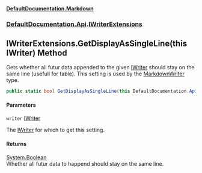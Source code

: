 #### [DefaultDocumentation\.Markdown](../../../index.md 'index')
### [DefaultDocumentation\.Api](../../../index.md#DefaultDocumentation.Api 'DefaultDocumentation\.Api').[IWriterExtensions](index.md 'DefaultDocumentation\.Api\.IWriterExtensions')

## IWriterExtensions\.GetDisplayAsSingleLine\(this IWriter\) Method

Gets whether all futur data appended to the given [IWriter](https://github.com/Doraku/DefaultDocumentation/blob/master/documentation/api/DefaultDocumentation/Api/IWriter/index.md 'DefaultDocumentation\.Api\.IWriter') should stay on the same line \(usefull for table\)\.
This setting is used by the [MarkdownWriter](../../Markdown/Writers/MarkdownWriter/index.md 'DefaultDocumentation\.Markdown\.Writers\.MarkdownWriter') type\.

```csharp
public static bool GetDisplayAsSingleLine(this DefaultDocumentation.Api.IWriter writer);
```
#### Parameters

<a name='DefaultDocumentation.Api.IWriterExtensions.GetDisplayAsSingleLine(thisDefaultDocumentation.Api.IWriter).writer'></a>

`writer` [IWriter](https://github.com/Doraku/DefaultDocumentation/blob/master/documentation/api/DefaultDocumentation/Api/IWriter/index.md 'DefaultDocumentation\.Api\.IWriter')

The [IWriter](https://github.com/Doraku/DefaultDocumentation/blob/master/documentation/api/DefaultDocumentation/Api/IWriter/index.md 'DefaultDocumentation\.Api\.IWriter') for which to get this setting\.

#### Returns
[System\.Boolean](https://learn.microsoft.com/en-us/dotnet/api/system.boolean 'System\.Boolean')  
Whether all futur data to happend should stay on the same line\.